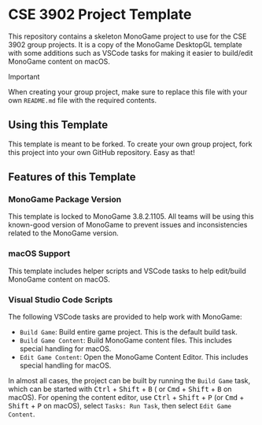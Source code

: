 # CSE 3902 Project Template

This repository contains a skeleton MonoGame project to use for the CSE 3902
group projects. It is a copy of the MonoGame DesktopGL template with some
additions such as VSCode tasks for making it easier to build/edit MonoGame
content on macOS.

> [!IMPORTANT]
> When creating your group project, make sure to replace this file with your
> own `README.md` file with the required contents.

## Using this Template

This template is meant to be forked. To create your own group project, fork
this project into your own GitHub repository. Easy as that!

## Features of this Template

### MonoGame Package Version

This template is locked to MonoGame 3.8.2.1105. All teams will be using this
known-good version of MonoGame to prevent issues and inconsistencies related
to the MonoGame version.

### macOS Support

This template includes helper scripts and VSCode tasks to help edit/build
MonoGame content on macOS.

### Visual Studio Code Scripts

The following VSCode tasks are provided to help work with MonoGame:

- `Build Game`: Build entire game project. This is the default build task.
- `Build Game Content`: Build MonoGame content files. This includes special
  handling for macOS.
- `Edit Game Content`: Open the MonoGame Content Editor. This includes special
  handling for macOS.

In almost all cases, the project can be built by running the `Build Game` task,
which can be started with <kbd>Ctrl</kbd> + <kbd>Shift</kbd> + <kbd>B</kbd> (
or <kbd>Cmd</kbd> + <kbd>Shift</kbd> + <kbd>B</kbd> on macOS). For opening the
content editor, use <kbd>Ctrl</kbd> + <kbd>Shift</kbd> + <kbd>P</kbd> (or
<kbd>Cmd</kbd> + <kbd>Shift</kbd> + <kbd>P</kbd> on macOS), select `Tasks: Run
Task`, then select `Edit Game Content`.